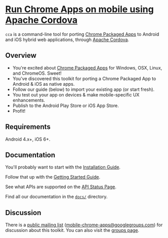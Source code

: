 # [Run Chrome Apps on mobile using Apache Cordova](//github.com/MobileChromeApps/mobile-chrome-apps)

`cca` is a command-line tool for porting [Chrome Packaged Apps](http://developer.chrome.com/apps) to Android and iOS hybrid web applications, through [Apache Cordova](http://cordova.apache.org/).

## Overview

* You're excited about [Chrome Packaged Apps](http://developer.chrome.com/apps) for Windows, OSX, Linux, and ChromeOS. Sweet!
* You've discovered this toolkit for porting a Chrome Packaged App to Android & iOS as native apps.
* Follow our guide (below) to import your existing app (or start fresh).
* You test out your app on devices & make mobile-specific UX enhancements.
* Publish to the Android Play Store or iOS App Store.
* Profit!

## Requirements

Android 4.x+, iOS 6+.

## Documentation

You'll probably want to start with the [Installation Guide](docs/Installation.md).

Follow that up with the [Getting Started Guide](docs/GettingStarted.md).

See what APIs are supported on the [API Status Page](docs/APIStatus.md).

Find all our documentation in the [`docs/`](docs/) directory.


## Discussion

There is a [public mailing list](mailto:mobile-chrome-apps@googlegroups.com) (mobile-chrome-apps@googlegroups.com) for discussion about this toolkit.  You can also visit the [groups page](//groups.google.com/forum/?fromgroups#!forum/mobile-chrome-apps).
